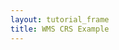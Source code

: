 ```yaml
---
layout: tutorial_frame
title: WMS CRS Example
---
```

<script type="module">
	import {Map, CRS, TileLayer} from 'leaflet';

	const map = new Map('map', {
		center: [0, 0],
		zoom: 1,
		crs: CRS.EPSG4326
	});

	const wmsLayer = new TileLayer.WMS('http://ows.mundialis.de/services/service?', {
		layers: 'TOPO-OSM-WMS'
	}).addTo(map);
</script>
